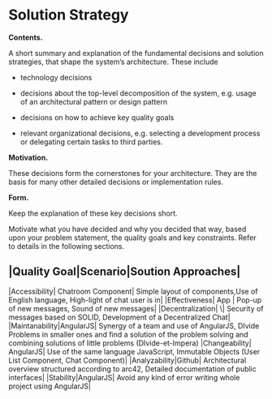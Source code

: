 Solution Strategy
=================

**Contents.**

A short summary and explanation of the fundamental decisions and
solution strategies, that shape the system’s architecture. These include

-   technology decisions

-   decisions about the top-level decomposition of the system, e.g.
    usage of an architectural pattern or design pattern

-   decisions on how to achieve key quality goals

-   relevant organizational decisions, e.g. selecting a development
    process or delegating certain tasks to third parties.

**Motivation.**

These decisions form the cornerstones for your architecture. They are
the basis for many other detailed decisions or implementation rules.

**Form.**

Keep the explanation of these key decisions short.

Motivate what you have decided and why you decided that way, based upon
your problem statement, the quality goals and key constraints. Refer to
details in the following sections.

|**Quality Goal**|**Scenario**|**Soution Approaches**|
-----------------------------------------
|Accessibility| Chatroom Component| Simple layout of components,Use of English language, High-light of chat user is in|
|Effectiveness| App | Pop-up of new messages, Sound of new messages|
|Decentralization| \\| Security of messages based on SOLID, Development of a Decentralized Chat|
|Maintanability|AngularJS| Synergy of a team and use of AngularJS, DIvide Problems in smaller ones and find a solution of the problem solving and combining solutions of little problems (DIvide-et-Impera)
|Changeability| AngularJS| Use of the same language JavaScript, Immutable Objects (User List Component, Chat Component)|
|Analyzability|Github| Architectural overview structured according to arc42, Detailed documentation of public interfaces|
|Stability|AngularJS| Avoid any kind of error writing whole project using AngularJS|
